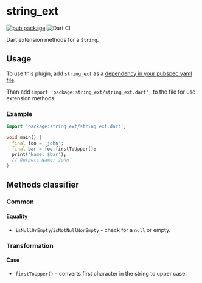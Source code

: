 # string_ext

[![pub package](https://img.shields.io/pub/v/string_ext)](https://pub.dartlang.org/packages/string_ext)
![Dart CI](https://github.com/Innim/dart_string_extensions/workflows/Dart%20CI/badge.svg?branch=main)

Dart extension methods for a `String`.

## Usage

To use this plugin, add `string_ext` as a [dependency in your pubspec.yaml file](https://flutter.dev/platform-plugins/).

Than add `import 'package:string_ext/string_ext.dart';` to the file for use extension methods.

### Example

``` dart
import 'package:string_ext/string_ext.dart';

void main() {
  final foo = 'john';
  final bar = foo.firstToUpper();
  print('Name: $bar');
  // Output: Name: John
}
```

## Methods classifier

### Common

#### Equality

* `isNullOrEmpty`/`isNotNullNorEmpty` - check for a `null` or empty.

### Transformation

#### Case 

* `firstToUpper()` - converts first character in the string to upper case.

